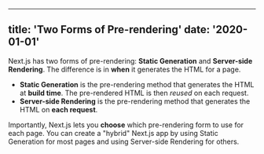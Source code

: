 <!--
 * @Author: curechen 981470148@qq.com
 * @Date: 2023-06-11 13:07:40
 * @LastEditors: curechen 981470148@qq.com
 * @LastEditTime: 2023-06-11 13:07:55
 * @FilePath: \workplace\React\nextjs-blog\posts\pre-rendering.md
 * @Description: 
-->
---
title: 'Two Forms of Pre-rendering'
date: '2020-01-01'
---

Next.js has two forms of pre-rendering: **Static Generation** and **Server-side Rendering**. The difference is in **when** it generates the HTML for a page.

- **Static Generation** is the pre-rendering method that generates the HTML at **build time**. The pre-rendered HTML is then _reused_ on each request.
- **Server-side Rendering** is the pre-rendering method that generates the HTML on **each request**.

Importantly, Next.js lets you **choose** which pre-rendering form to use for each page. You can create a "hybrid" Next.js app by using Static Generation for most pages and using Server-side Rendering for others.